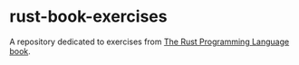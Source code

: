 # rust-book-exercises

A repository dedicated to exercises from [The Rust Programming Language book](https://doc.rust-lang.org/stable/book/title-page.html).
